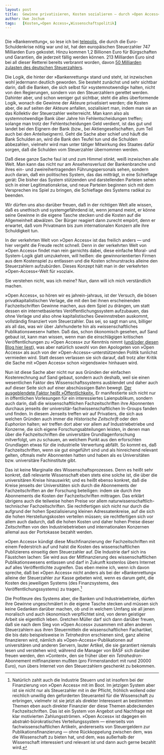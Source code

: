 ```yaml
---
layout:	post
title:	Gewinne privatisieren, Kosten sozialieren — durch »Open Access«
author:	Uwe Jochum
tags:   [Kosten,»Open Access«,Wissenschaftspolitik]
---
```


<img src="http://vg05.met.vgwort.de/na/b197948187cc48bd95990dee612742af" width="1" height="1" alt="">

Die »Bankenrettung«, so lese ich bei
[telepolis](https://www.heise.de/tp/features/Das-Geschaeft-mit-Bankenrettungen-3633767.html),
die durch die Euro-Schuldenkrise nötig war und ist, hat den
europäischen Steuerzahler 747 Milliarden Euro gekostet. Hinzu
kommen 1,2 Billionen Euro für Bürgschaften und Garantien, die
jederzeit fällig werden können. 213 Milliarden Euro sind bei all
dieser Retterei bereits verbrannt worden, davon [50 Milliarden
zulasten des deutschen
Steuerzahlers](http://www.faz.net/aktuell/wirtschaft/wirtschaftspolitik/teuer-fuer-den-steuerzahler-milliardengrab-bankenrettung-12535343.html).

Die Logik, die hinter der »Bankenrettung« stand und steht, ist
inzwischen wohl jedermann deutlich geworden.  Sie besteht
zunächst und sehr sichtbar darin, daß die Banken, die sich selbst
für »systemnotwendig« halten, nicht von den Regierungen, sondern
von den Steuerzahlern gerettet werden. Dahinter aber, und schon
weniger gut sichtbar, steht die alles überformende Logik, wonach
die Gewinne der Akteure privatisiert werden; die Kosten aber, die
auf seiten der Akteure anfallen, sozialisiert man, indem man sie
an das Kollektiv der Steuerzahler weiterreicht. Man kann also als
systemnotwendige Bank über Jahre hin Fehlentscheidungen treffen;
solange man trotz der Fehlentscheidungen Geld verdient, ist das
gut und landet bei den Eignern der Bank (bzw., bei
Aktiengesellschaften, zum Teil auch bei den Anteilseignern). Geht
die Sache aber schief und häuft die Bank Schulden an, wird die
Bank den Teufel tun und die Schulden abbezahlen, vielmehr wird
man unter tätiger Mitwirkung des Staates dafür sorgen, daß die
Schulden vom Steuerzahler übernommen werden.

Daß diese ganze Sache faul ist und zum Himmel stinkt, weiß
inzwischen alle Welt. Man kann das nicht nur am Ansehensverlust
der Bankenbranche und ihres ein- und zweireihertragenden
Führungspersonals sehen, sondern auch daran, daß ein politisches
System, das das mitträgt, in eine Schieflage gerät: Die bisher
das System stützenden und darstellenden Parteien sehen sich in
einer Legitimationskrise, und neue Parteien beginnen sich mit dem
Versprechen ins Spiel zu bringen, die Schieflage des Systems
radikal zu beenden.

Wir dürfen uns also darüber freuen, daß in der richtigen Welt
alle wissen, daß es unethisch und systemgefährdend ist, wenn
jemand meint, er könne seine Gewinne in die eigene Tasche stecken
und die Kosten auf die Allgemeinheit abwälzen. Der Bürger
reagiert dann zurecht empört, denn er erwartet, daß vom
Privatmann bis zum internationalen Konzern alle ihre Schuldigkeit
tun.

In der verkehrten Welt von »Open Access« ist das freilich anders
— und hier vergeht die Freude recht schnell. Denn in der
verkehrten Welt von »Open Access« findet man rein garnichts
dabei, diese einfache Moral- und System-Logik glatt umzukehren,
will heißen: die gewinnorientierten Firmen aus dem Kostenspiel zu
entlassen und die Kosten schnurstracks alleine den Steuerzahlern
aufzubürden. Dieses Konzept hält man in der verkehrten
»Open-Access«-Welt für »sozial«.

Sie verstehen nicht, was ich meine? Nun, dann will ich mich
verständlich machen.

»Open Access«, so hören wir es jahrein-jahraus, ist der Versuch,
die bösen privatkapitalistischen Verlage, die mit den bei ihnen
erscheinenden Fachzeitschriften Gewinne machen, aus dem Spiel zu
drängen, um statt dessen ein internetbasiertes
Veröffentlichungssystem aufzubauen, das ohne Verlage und also
ohne kapitalistisches Gewinnstreben auskommt, vollständig
finanziert vom Steuerzahler. Das sei, so sagt man uns, billiger
als all das, was wir über Jahrhunderte hin als
»wissenschaftliches Publikationswesen« hatten. Daß das, schon
ökonomisch gesehen, auf Sand gebaut ist, kann man wissen, wenn
man die einschlägigen kritischen Veröffentlichungen zu »Open
Access« zur Kenntnis nimmt ([und/oder diesen Blog hier
liest](https://uwejochum.github.io/5artikel/search/#Kosten)), was
aber natürlich sowohl von den Apologeten von »Open Access« als
auch von der »Open-Access«-unterstützenden Politik tunlichst
vermieden wird. Statt dessen verlassen sie sich darauf, daß trotz
aller Kritik die Sache mit »Open Access« schon »irgendswie«
hinhauen wird.

Nun ist diese Sache aber nicht nur aus Gründen der einfachen
Kostenrechnung auf Sand gebaut, sondern auch deshalb, weil sie
einen wesentlichen Faktor des Wissenschaftssystems ausblendet und
daher auch auf dieser Seite sich auf einer abschüssigen Bahn
bewegt. [Der ausgeblendete Faktor heißt
»Öffentlichkeit«.](https://uwejochum.github.io/5artikel/2018/05/25/wissenschaft-geschlossene-gesellschaft/)
Er manifestierte sich nicht nur in öffentlichen Vorlesungen für
ein interessiertes Laienpublikum, sondern auch darin, daß die
wissenschaftlichen Fachzeitschriften ihre Abonnenten durchaus
jenseits der universitär-fachwissenschaftlichen In-Groups fanden
und finden. In diesem Jenseits treffen wir auf Privatiers, die
sich aus welchen Gründen auch immer die *Historische Zeitschrift*
oder den *Euphorion* halten; wir treffen dort aber vor allem auf
Industriebetriebe und Konzerne, die sich eigene
Forschungsabteilungen leisten, in denen man über die
Fachzeitschriften die universitäre Grundlagenforschung
mitverfolgt, um zu schauen, an welchem Punkt aus den erforschten
Grundlagen etwas für die industrielle Verwertung abfällt. So
kommt es, daß Fachzeitschriften, wenn sie gut eingeführt sind und
als hinreichend relevant gelten, oftmals mehr Abonnenten hatten
und haben als es Universitäten bzw. universitäre Fachinstitute
gibt.

Das ist keine Marginalie des Wissenschaftsprozesses. Denn es
heißt sehr konkret, daß relevante Wissenschaft eben stets eine
solche ist, die über die universitären Kreise hinauswirkt; und es
heißt ebenso konkret, daß die Kreise jenseits der Universitäten
sich durch die Abonnements der Fachzeitschriften an der
Forschung beteiligen: indem sie durch ihre Abonnements die
Kosten der Fachzeitschriften mittragen. Das erklärt übrigens auch
die teilweise hohen Preise vor allem
naturwissenschaftlich-technischer Fachzeitschriften. Sie
rechtfertigen sich nicht nur durch die aufgrund der hohen
Spezialisierung kleinen Adressatenkreise, auf die sich die hohen
Herstellungskosten verteilen müssen; sie rechtfertigen sich vor
allem auch dadurch, daß die hohen Kosten und daher hohen Preise
dieser Zeitschriften von den Industriebetrieben und
internationalen Konzernen allemal aus der Portokasse bezahlt
werden.

»Open Access« kündigt diese Mischfinanzierung der
Fachzeitschriften mit einem Federstrich auf und halst die Kosten
des wissenschaftlichen Publizierens einseitig dem Steuerzahler
auf. Die Industrie darf sich ins Fäustchen lachen: Sie wird aus
der Mitfinanzierung des wissenschaftlichen Publikationswesens
entlassen und darf in Zukunft kostenlos übers Internet auf alles
Veröffentlichte zugreifen. Das eben meine ich, wenn ich davon
spreche, daß bei »Open Access« nicht anders als bei der
»Bankenrettung« alleine der Steuerzahler zur Kasse gebeten wird,
wenn es darum geht, die Kosten des jeweiligen Systems (des
Finanzsystems, des Veröffentlichungssystems) zu tragen.[^1]

Die Profiteure des Systems aber, die Banken und
Industriebetriebe, dürfen ihre Gewinne ungeschmälert in die
eigene Tasche stecken und müssen sich keine Gedanken darüber
machen, ob und in welchem Umfang sie all jenen moralisch und auch
ökonomisch verpflichtet sind, von deren geistiger Arbeit sie
eigentlich leben. Gretchen Müller darf sich dann darüber freuen,
daß sie nach dem Sieg von »Open Access« zusammen mit allen
anderen Steuerzahlern aus ihren Steuermitteln die
wissenschaftlichen Fachartikel, die bis dato beispielsweise in
*Tetrahedron* erschienen sind, ganz alleine finanzieren wird,
nämlich als »Open-Access«-Publikationen auf universitären und
anderen Servern, lauter Artikel, die sie garantiert niemals lesen
und verstehen wird; während die Manager von BASF sich darüber
freuen werden, den »Content«, den sie früher über ein
*Tetrahedron*-Abonnement mitfinanzieren mußten (pro
Firmenstandort mit rund 20000 Euro), nun übers Internet von den
Steuerzahlern geschenkt zu bekommen.

[^1]: Natürlich zahlt auch die Industrie Steuern und ist insofern
    bei der Finanzierung von »Open Access« mit im Boot. Im
    jetzigen System aber ist sie nicht nur als Steuerzahler mit
    in der Pflicht, fröhlich wollend oder reichlich unwillig den
    geforderten Steueranteil für die Wissenschaft zu erbringen,
    vielmehr ist sie jetzt als direkter Interessent an bestimmten
    Themen eben auch direkter Finanzier der diese Themen
    abdeckenden Fachzeitschriften. Das ist ein System von Angebot
    und Nachfrage mit klar motivierten Zahlungsströmen. »Open
    Access« ist dagegen ein abstrakt-bürokratisches
    Verteilungssystem — einerseits von fachwissenschaftlichen
    Artikeln, andererseits von Steuergeldern zur
    Publikationsfinanzierung — ohne Rückkoppelung zwischen dem,
    was die Wissenschaft zu bieten hat, und dem, was außerhalb
    der Wissenschaft interessiert und relevant ist und dann auch
    gerne bezahlt wird.
